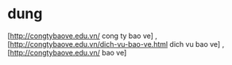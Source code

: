 dung
====

[http://congtybaove.edu.vn/ cong ty bao ve] , [http://congtybaove.edu.vn/dich-vu-bao-ve.html dich vu bao ve] ,[http://congtybaove.edu.vn/ bao ve]